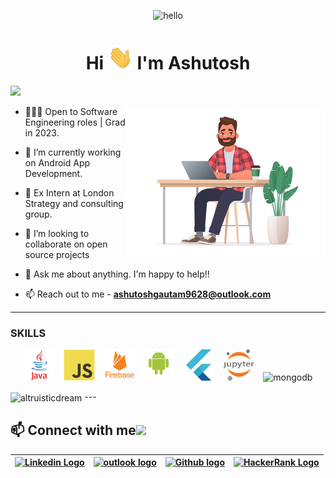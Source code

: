 <p align="center"> <img src="https://raw.githubusercontent.com/Vrindagupta6828/Vrindagupta6828/master/assest/hello.gif" alt="hello" /> </p>
<h1 align="center">Hi <img src="https://raw.githubusercontent.com/ABSphreak/ABSphreak/master/gifs/Hi.gif" width="40px"/> I'm Ashutosh</h1>


![](https://komarev.com/ghpvc/?username=altruisticdream&color=brightgreen&style=flat&label=PROFILE+VIEWS)

<img align="right" src="https://github.com/altruisticdream/altruisticdream/blob/main/240_F_284692342_FkKunloWDjhyfVsmUxxnGJQjR3fiOZ4U.jpg" alt="altruisticdream" />
 
- 🧑🏻‍💻 Open to Software Engineering roles | Grad in 2023. 

- 🔭 I’m currently working on Android App Development.

- 🌱 Ex Intern at London Strategy and consulting group.

- 👯 I’m looking to collaborate on open source projects

- 💬 Ask me about anything. I'm happy to help!!

- 📫 Reach out to me - **ashutoshgautam9628@outlook.com**

---

### SKILLS
<p align="center">
 <img src="https://github.com/devicons/devicon/blob/master/icons/java/java-original-wordmark.svg" alt="java"  hspace="5 width="50" height="50"/>
 <img src="https://github.com/devicons/devicon/blob/master/icons/javascript/javascript-original.svg" alt="javascript"  hspace="5 width="50" height="50"/>
 <img src="https://github.com/devicons/devicon/blob/master/icons/firebase/firebase-plain-wordmark.svg" alt="firebase"  hspace="5 width="50" height="50"/>
 <img src="https://raw.githubusercontent.com/devicons/devicon/master/icons/android/android-original-wordmark.svg" alt="android"  hspace="5 width="50" height="50"/>
 <img src="https://github.com/devicons/devicon/blob/master/icons/flutter/flutter-original.svg" alt="flutter"  hspace="5 width="50" height="50"/>
 <img src="https://github.com/devicons/devicon/blob/master/icons/jupyter/jupyter-original-wordmark.svg" alt="jupyter"  hspace="5 width="50" height="50"/>
 <img src="https://www.vectorlogo.zone/logos/kotlinlang/kotlinlang-icon.svg" alt="mongodb" width="50" hspace="5" height="50"/>
</p>
<img align="center" src="https://github-readme-stats.vercel.app/api?username=altruisticdream&show_icons=true" alt="altruisticdream" />
---
 
<h2>
📫 Connect with me<img src="https://github.com/tusharnankani/tusharnankani/blob/master/Assets/Handshake.gif" height="32px">
</h2>
 
| [<img src="https://github.com/tusharnankani/tusharnankani/blob/master/Assets/Linkedin.svg" alt="Linkedin Logo" width="32">](https://www.linkedin.com/in/ashutosh-gautam-bb8236194/) | [<img src="https://github.com/sempostma/office365-icons/blob/master/png/1024/outlook.png" alt="outlook logo" width="32">](mailto:bishtaman1111@gmail.com) | [<img src="https://cdn.svgporn.com/logos/github-icon.svg" alt="Github logo" width="32">](https://github.com/altruisticdream) | [<img src="https://github.com/tusharnankani/tusharnankani/blob/master/Assets/HackerRank.svg" alt="HackerRank Logo" width="32">](https://www.hackerrank.com/Ashutosh054)
|:---:|:---:|:---:|:---:|


